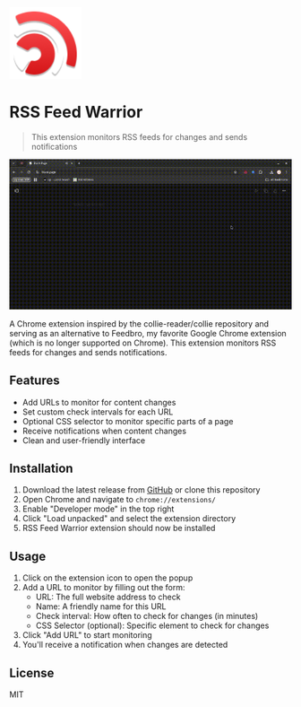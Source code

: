![RSS Warrior](assets/icon128.png)

# RSS Feed Warrior

> This extension monitors RSS feeds for changes and sends notifications

![Demo RSS Warrior](demo.gif)

A Chrome extension inspired by the collie-reader/collie repository and serving as an alternative to Feedbro, my favorite Google Chrome extension (which is no longer supported on Chrome). This extension monitors RSS feeds for changes and sends notifications.

## Features

- Add URLs to monitor for content changes
- Set custom check intervals for each URL
- Optional CSS selector to monitor specific parts of a page
- Receive notifications when content changes
- Clean and user-friendly interface

## Installation
1. Download the latest release from [GitHub](https://github.com/akbarhlubis/rss-feed-extension/releases) or clone this repository
2. Open Chrome and navigate to `chrome://extensions/`
3. Enable "Developer mode" in the top right
4. Click "Load unpacked" and select the extension directory
5. RSS Feed Warrior extension should now be installed

## Usage

1. Click on the extension icon to open the popup
2. Add a URL to monitor by filling out the form:
   - URL: The full website address to check
   - Name: A friendly name for this URL
   - Check interval: How often to check for changes (in minutes)
   - CSS Selector (optional): Specific element to check for changes
3. Click "Add URL" to start monitoring
4. You'll receive a notification when changes are detected

## License

MIT
